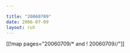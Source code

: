 ```yaml
---

title: "20060709"
date: 2006-07-09
layout: rut
---
```


[[!map pages="20060709/* and ! 20060709/*/*"]]
